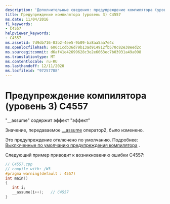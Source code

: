 ```yaml
---
description: 'Дополнительные сведения: предупреждение компилятора (уровень 3) C4557'
title: Предупреждение компилятора (уровень 3) C4557
ms.date: 11/04/2016
f1_keywords:
- C4557
helpviewer_keywords:
- C4557
ms.assetid: 7d9db716-03b2-4ee5-9b09-ba8aa5aa7e4c
ms.openlocfilehash: 606c1cdb36d79b13ad914912fb570c82e38eed2c
ms.sourcegitcommit: d6af41e42699628c3e2e6063ec7b03931a49a098
ms.translationtype: MT
ms.contentlocale: ru-RU
ms.lasthandoff: 12/11/2020
ms.locfileid: "97257788"
---
```

# <a name="compiler-warning-level-3-c4557"></a>Предупреждение компилятора (уровень 3) C4557

"__assume" содержит эффект "эффект"

Значение, передаваемое [__assume](../../intrinsics/assume.md) оператор2, было изменено.

Это предупреждение отключено по умолчанию. Подробнее: [Выключенные по умолчанию предупреждения компилятора](../../preprocessor/compiler-warnings-that-are-off-by-default.md) .

Следующий пример приводит к возникновению ошибки C4557:

```cpp
// C4557.cpp
// compile with: /W3
#pragma warning(default : 4557)
int main()
{
   int i;
   __assume(i++);   // C4557
}
```
